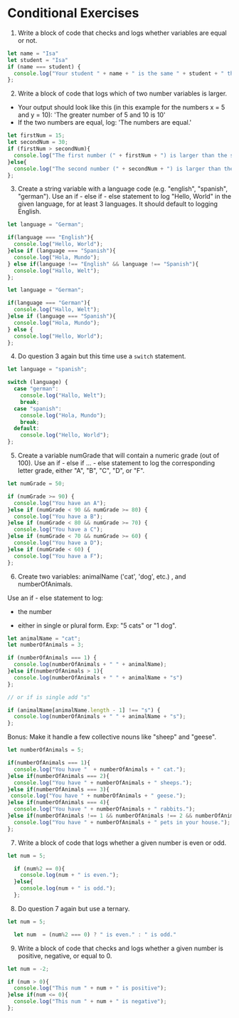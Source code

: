 # Conditional Exercises

1. Write a block of code that checks and logs whether variables are equal or not.

```js
let name = "Isa"
let student = "Isa"
if (name === student) {
  console.log("Your student " + name + " is the same " + student + " that I know.");
};

```

2. Write a block of code that logs which of two number variables is larger.
  * Your output should look like this (in this example for the numbers x = 5 and y = 10): 'The greater number of 5 and 10 is 10'
  * If the two numbers are equal, log: 'The numbers are equal.'

```js
let firstNum = 15;
let secondNum = 30;
if (firstNum > secondNum){
  console.log("The first number (" + firstNum + ") is larger than the second number ("+ secondNum + ").");
}else{
  console.log("The second number (" + secondNum + ") is larger than the first number ("+ firstNum + ").");
};
```

3. Create a string variable with a language code (e.g. "english", "spanish", "german").
Use an if - else if - else statement to log "Hello, World" in the given language, for at least 3 languages.
It should default to logging English.

```js
let language = "German";

if(language === "English"){
  console.log("Hello, World");
}else if (language === "Spanish"){
  console.log("Hola, Mundo");
} else if(language !== "English" && language !== "Spanish"){
  console.log("Hallo, Welt");
};
```
```js
let language = "German";

if(language === "German"){
  console.log("Hallo, Welt");
}else if (language === "Spanish"){
  console.log("Hola, Mundo");
} else {
  console.log("Hello, World");
};

```
4. Do question 3 again but this time use a `switch` statement.

```js
let language = "spanish";

switch (language) {
  case "german":
    console.log("Hallo, Welt");
    break;
  case "spanish":
    console.log("Hola, Mundo");
    break;
  default:
    console.log("Hello, World");  
};
```

5. Create a variable numGrade that will contain a numeric grade (out of 100).
Use an if - else if ... - else statement to log the corresponding letter grade, either "A", "B", "C", "D", or "F".

```js
let numGrade = 50;

if (numGrade >= 90) {
  console.log("You have an A");
}else if (numGrade < 90 && numGrade >= 80) {
  console.log("You have a B");
}else if (numGrade < 80 && numGrade >= 70) {
  console.log("You have a C");
}else if (numGrade < 70 && numGrade >= 60) {
  console.log("You have a D");
}else if (numGrade < 60) {
  console.log("You have a F");
};
```
6. Create two variables: animalName ('cat', 'dog', etc.) , and numberOfAnimals.

Use an if - else statement to log:

  * the number

  * either in single or plural form. Exp: "5 cats" or "1 dog".

```js
let animalName = "cat";
let numberOfAnimals = 3;

if (numberOfAnimals === 1) {
  console.log(numberOfAnimals + " " + animalName);
}else if(numberOfAnimals > 1){
  console.log(numberOfAnimals + " " + animalName + "s")
};

// or if is single add "s"

if (animalName[animalName.length - 1] !== "s") {
  console.log(numberOfAnimals + " " + animalName + "s");
};

```

Bonus: Make it handle a few collective nouns like "sheep" and "geese".

```js
let numberOfAnimals = 5;

if(numberOfAnimals === 1){
  console.log("You have "  + numberOfAnimals + " cat.");
}else if(numberOfAnimals === 2){
  console.log("You have " + numberOfAnimals + " sheeps.");
}else if(numberOfAnimals === 3){
 console.log("You have " + numberOfAnimals + " geese.");
}else if(numberOfAnimals === 4){
  console.log("You have " + numberOfAnimals + " rabbits.");
}else if(numberOfAnimals !== 1 && numberOfAnimals !== 2 && numberOfAnimals !== 3 && numberOfAnimals !== 4){
  console.log("You have " + numberOfAnimals + " pets in your house.");
};
```

7. Write a block of code that logs whether a given number is even or odd.

```js
let num = 5;

  if (num%2 == 0){
    console.log(num + " is even.");
  }else{
    console.log(num + " is odd.");
  };

```

8. Do question 7 again but use a ternary.

```js
let num = 5;

  let num  = (num%2 === 0) ? " is even." : " is odd."
```

9. Write a block of code that checks and logs whether a given number is positive, negative, or equal to 0.

```js
let num = -2;

if (num > 0){
  console.log("This num " + num + " is positive");
}else if(num <= 0){
  console.log("This num " + num + " is negative");  
};
```
